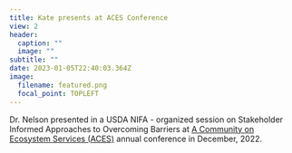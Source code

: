 ```yaml
---
title: Kate presents at ACES Conference
view: 2
header:
  caption: ""
  image: ""
subtitle: ""
date: 2023-01-05T22:40:03.364Z
image:
  filename: featured.png
  focal_point: TOPLEFT
---
```

Dr. Nelson presented in a USDA NIFA - organized session on Stakeholder Informed Approaches to Overcoming Barriers at [A Community on Ecosystem Services (ACES)](https://conference.ifas.ufl.edu/aces/index.php) annual conference in December, 2022.